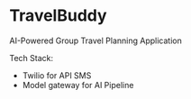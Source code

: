 # TravelBuddy
AI-Powered Group Travel Planning Application

Tech Stack:
- Twilio for API SMS
- Model gateway for AI Pipeline
